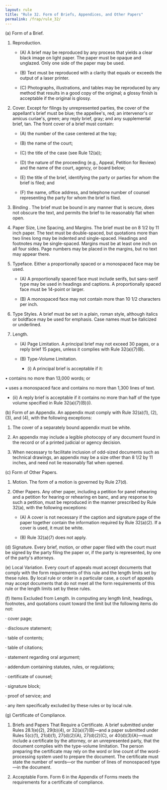 ```yaml
---
layout: rule
title: "Rule 32. Form of Briefs, Appendices, and Other Papers"
permalink: /frap/rule_32/
---
```


(a) Form of a Brief.


1. Reproduction.


    - (A) A brief may be reproduced by any process that yields a clear black image on light paper. The paper must be opaque and unglazed. Only one side of the paper may be used.


    - (B) Text must be reproduced with a clarity that equals or exceeds the output of a laser printer.


    - (C) Photographs, illustrations, and tables may be reproduced by any method that results in a good copy of the original; a glossy finish is acceptable if the original is glossy.


2. Cover. Except for filings by unrepresented parties, the cover of the appellant's brief must be blue; the appellee's, red; an intervenor's or amicus curiae's, green; any reply brief, gray; and any supplemental brief, tan. The front cover of a brief must contain:


    - (A) the number of the case centered at the top;


    - (B) the name of the court;


    - (C) the title of the case (see Rule 12(a));


    - (D) the nature of the proceeding (e.g., Appeal, Petition for Review) and the name of the court, agency, or board below;


    - (E) the title of the brief, identifying the party or parties for whom the brief is filed; and


    - (F) the name, office address, and telephone number of counsel representing the party for whom the brief is filed.


3. Binding . The brief must be bound in any manner that is secure, does not obscure the text, and permits the brief to lie reasonably flat when open.


4. Paper Size, Line Spacing, and Margins. The brief must be on 8 1/2 by 11 inch paper. The text must be double-spaced, but quotations more than two lines long may be indented and single-spaced. Headings and footnotes may be single-spaced. Margins must be at least one inch on all four sides. Page numbers may be placed in the margins, but no text may appear there.


5. Typeface. Either a proportionally spaced or a monospaced face may be used.


    - (A) A proportionally spaced face must include serifs, but sans-serif type may be used in headings and captions. A proportionally spaced face must be 14-point or larger.


    - (B) A monospaced face may not contain more than 10 1/2 characters per inch.


6. Type Styles. A brief must be set in a plain, roman style, although italics or boldface may be used for emphasis. Case names must be italicized or underlined.


7. Length.


    - (A) Page Limitation. A principal brief may not exceed 30 pages, or a reply brief 15 pages, unless it complies with Rule 32(a)(7)(B).


    - (B) Type-Volume Limitation.


        - (i) A principal brief is acceptable if it:


• contains no more than 13,000 words; or


• uses a monospaced face and contains no more than 1,300 lines of text.


- (ii) A reply brief is acceptable if it contains no more than half of the type volume specified in Rule 32(a)(7)(B)(i).


(b) Form of an Appendix. An appendix must comply with Rule 32(a)(1), (2), (3), and (4), with the following exceptions:


1. The cover of a separately bound appendix must be white.


2. An appendix may include a legible photocopy of any document found in the record or of a printed judicial or agency decision.


3. When necessary to facilitate inclusion of odd-sized documents such as technical drawings, an appendix may be a size other than 8 1/2 by 11 inches, and need not lie reasonably flat when opened.


(c) Form of Other Papers.


1. Motion. The form of a motion is governed by Rule 27(d).


2. Other Papers. Any other paper, including a petition for panel rehearing and a petition for hearing or rehearing en banc, and any response to such a petition, must be reproduced in the manner prescribed by Rule 32(a), with the following exceptions:


    - (A) A cover is not necessary if the caption and signature page of the paper together contain the information required by Rule 32(a)(2). If a cover is used, it must be white.


    - (B) Rule 32(a)(7) does not apply.


(d) Signature. Every brief, motion, or other paper filed with the court must be signed by the party filing the paper or, if the party is represented, by one of the party's attorneys.


(e) Local Variation. Every court of appeals must accept documents that comply with the form requirements of this rule and the length limits set by these rules. By local rule or order in a particular case, a court of appeals may accept documents that do not meet all the form requirements of this rule or the length limits set by these rules.


(f) Items Excluded from Length. In computing any length limit, headings, footnotes, and quotations count toward the limit but the following items do not:


· cover page;


· disclosure statement;


· table of contents;


· table of citations;


· statement regarding oral argument;


· addendum containing statutes, rules, or regulations;


· certificate of counsel;


· signature block;


· proof of service; and


· any item specifically excluded by these rules or by local rule.


(g) Certificate of Compliance.


1. Briefs and Papers That Require a Certificate. A brief submitted under Rules 28.1(e)(2), 29(b)(4), or 32(a)(7)(B)—and a paper submitted under Rules 5(c)(1), 21(d)(1), 27(d)(2)(A), 27(d)(2)(C), or 40(d)(3)(A)—must include a certificate by the attorney, or an unrepresented party, that the document complies with the type-volume limitation. The person preparing the certificate may rely on the word or line count of the word-processing system used to prepare the document. The certificate must state the number of words—or the number of lines of monospaced type—in the document.


2. Acceptable Form. Form 6 in the Appendix of Forms meets the requirements for a certificate of compliance.
